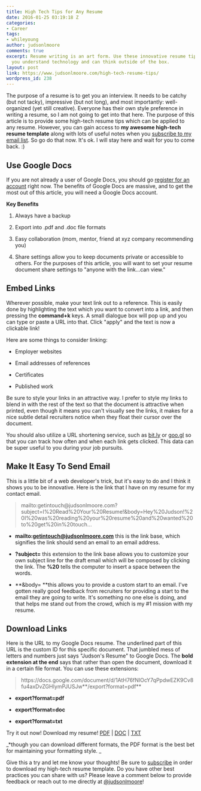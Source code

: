 ```yaml
---
title: High Tech Tips for Any Resume
date: 2016-01-25 03:19:18 Z
categories:
- Career
tags:
- whileyoung
author: judsonlmoore
comments: true
excerpt: Resume writing is an art form. Use these innovative resume tips to show that
  you understand technology and can think outside of the box. 
layout: post
link: https://www.judsonlmoore.com/high-tech-resume-tips/
wordpress_id: 238
---
```


The purpose of a resume is to get you an interview. It needs to be catchy (but not tacky), impressive (but not long), and most importantly: well-organized (yet still creative). Everyone has their own style preference in writing a resume, so I am not going to get into that here. The purpose of this article is to provide some high-tech resume tips which can be applied to any resume. However, you can gain access to **my awesome high-tech resume template** along with lots of useful notes when you [subscribe to my email list](https://www.judsonlmoore.com/subscribe/). So go do that now. It's ok. I will stay here and wait for you to come back. :)


## Use Google Docs


If you are not already a user of Google Docs, you should go [register for an account](https://www.google.com/docs/about/) right now. The benefits of Google Docs are massive, and to get the most out of this article, you will need a Google Docs account.

**Key Benefits**



 	
  1. Always have a backup

 	
  2. Export into .pdf and .doc file formats

 	
  3. Easy collaboration (mom, mentor, friend at xyz company recommending you)

 	
  4. Share settings allow you to keep documents private or accessible to others. For the purposes of this article, you will want to set your resume document share settings to "anyone with the link...can view."




## Embed Links


Wherever possible, make your text link out to a reference. This is easily done by highlighting the text which you want to convert into a link, and then pressing the **command+k** keys. A small dialogue box will pop up and you can type or paste a URL into that. Click "apply" and the text is now a clickable link!

Here are some things to consider linking:



 	
  * Employer websites

 	
  * Email addresses of references

 	
  * Certificates

 	
  * Published work


Be sure to style your links in an attractive way. I prefer to style my links to blend in with the rest of the text so that the document is attractive when printed, even though it means you can't visually see the links, it makes for a nice subtle detail recruiters notice when they float their cursor over the document.

You should also utilize a URL shortening service, such as [bit.ly](https://www.judsonlmoore.com/get/bitly/) or [goo.gl](https://www.judsonlmoore.com/get/google-url-shortner/) so that you can track how often and when each link gets clicked. This data can be super useful to you during your job pursuits.


## Make It Easy To Send Email


This is a little bit of a web developer's trick, but it's easy to do and I think it shows you to be innovative. Here is the link that I have on my resume for my contact email.


<blockquote>mailto:getintouch@judsonlmoore.com?subject=I%20Read%20Your%20Resume!&body=Hey%20Judson!%20I%20was%20reading%20your%20resume%20and%20wanted%20to%20get%20in%20touch...</blockquote>





 	
  * **mailto:getintouch@judsonlmoore.com** this is the link base, which signifies the link should send an email to an email address.

 	
  * **?subject=** this extension to the link base allows you to customize your own subject line for the draft email which will be composed by clicking the link. The **%20** tells the computer to insert a space between the words.

 	
  * **&body= **this allows you to provide a custom start to an email. I've gotten really good feedback from recruiters for providing a start to the email they are going to write. It's something no one else is doing, and that helps me stand out from the crowd, which is my #1 mission with my resume.




## Download Links


Here is the URL to my Google Docs resume. The underlined part of this URL is the custom ID for this specific document. That jumbled mess of letters and numbers just says "Judson's Resume" to Google Docs. The **bold extension at the end** says that rather than open the document, download it in a certain file format. You can use these extensions:


<blockquote>https://docs.google.com/document/d/1AtH76fNIOcY7qPpdwEZK9Cv8fu4axDvZGHIymPJUSJw**/export?format=pdf**</blockquote>





 	
  * **export?format=pdf**

 	
  * **export?format=doc**

 	
  * **export?format=txt**


Try it out now! Download my resume! [PDF](https://docs.google.com/document/d/1AtH76fNIOcY7qPpdwEZK9Cv8fu4axDvZGHIymPJUSJw/export?format=pdf) | [DOC](https://docs.google.com/document/d/1AtH76fNIOcY7qPpdwEZK9Cv8fu4axDvZGHIymPJUSJw/export?format=doc) | [TXT](https://docs.google.com/document/d/1AtH76fNIOcY7qPpdwEZK9Cv8fu4axDvZGHIymPJUSJw/export?format=txt)

_*though you can download different formats, the PDF format is the best bet for maintaining your formatting style. _

Give this a try and let me know your thoughts! Be sure to [subscribe](https://www.judsonlmoore.com/subscribe/) in order to download my high-tech resume template. Do you have other best practices you can share with us? Please leave a comment below to provide feedback or reach out to me directly at [@judsonlmoore](http://twitter.com/judsonlmoore)!
